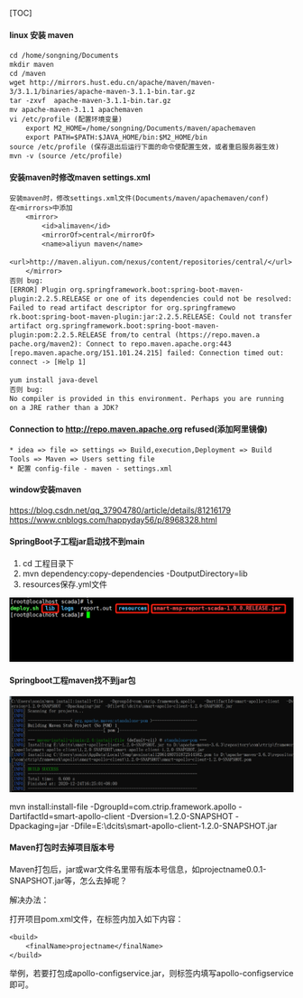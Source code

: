 [TOC]

#### linux 安装 maven
```
cd /home/songning/Documents
mkdir maven
cd /maven
wget http://mirrors.hust.edu.cn/apache/maven/maven-3/3.1.1/binaries/apache-maven-3.1.1-bin.tar.gz
tar -zxvf  apache-maven-3.1.1-bin.tar.gz
mv apache-maven-3.1.1 apachemaven
vi /etc/profile (配置环境变量)
	export M2_HOME=/home/songning/Documents/maven/apachemaven
	export PATH=$PATH:$JAVA_HOME/bin:$M2_HOME/bin
source /etc/profile (保存退出后运行下面的命令使配置生效，或者重启服务器生效)
mvn -v (source /etc/profile)
```

#### 安装maven时修改maven settings.xml
```
安装maven时，修改settings.xml文件(Documents/maven/apachemaven/conf)
在<mirrors>中添加 
	<mirror>
		<id>alimaven</id>
		<mirrorOf>central</mirrorOf>
		<name>aliyun maven</name>
		<url>http://maven.aliyun.com/nexus/content/repositories/central/</url>
	</mirror> 
否则 bug: 
[ERROR] Plugin org.springframework.boot:spring-boot-maven-plugin:2.2.5.RELEASE or one of its dependencies could not be resolved: Failed to read artifact descriptor for org.springframewo
rk.boot:spring-boot-maven-plugin:jar:2.2.5.RELEASE: Could not transfer artifact org.springframework.boot:spring-boot-maven-plugin:pom:2.2.5.RELEASE from/to central (https://repo.maven.a
pache.org/maven2): Connect to repo.maven.apache.org:443 [repo.maven.apache.org/151.101.24.215] failed: Connection timed out: connect -> [Help 1]

yum install java-devel
否则 bug:
No compiler is provided in this environment. Perhaps you are running on a JRE rather than a JDK?
```

#### Connection to http://repo.maven.apache.org refused(添加阿里镜像)
```
* idea => file => settings => Build,execution,Deployment => Build Tools => Maven => Users setting file
* 配置 config-file - maven - settings.xml
```

#### window安装maven
<https://blog.csdn.net/qq_37904780/article/details/81216179>
<https://www.cnblogs.com/happyday56/p/8968328.html>


#### SpringBoot子工程jar启动找不到main
1. cd 工程目录下
2. mvn dependency:copy-dependencies -DoutputDirectory=lib
3. resources保存.yml文件

![springboot启动目录.jpg](/images/springboot启动目录.jpg)


#### Springboot工程maven找不到jar包
![mvn-install](/images/mvn-install.jpg)

mvn install:install-file -DgroupId=com.ctrip.framework.apollo -DartifactId=smart-apollo-client -Dversion=1.2.0-SNAPSHOT -Dpackaging=jar -Dfile=E:\dcits\smart-apollo-client-1.2.0-SNAPSHOT.jar


#### Maven打包时去掉项目版本号
Maven打包后，jar或war文件名里带有版本号信息，如projectname0.0.1-SNAPSHOT.jar等，怎么去掉呢？

解决办法：

打开项目pom.xml文件，在<build></build>标签内加入如下内容：
```
<build>
    <finalName>projectname</finalName>
</build>
```

 举例，若要打包成apollo-configservice.jar，则<finalName></finalName>标签内填写apollo-configservice即可。